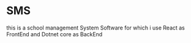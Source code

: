 # SMS
this is a school management System Software for which i use React as FrontEnd and Dotnet core as BackEnd
